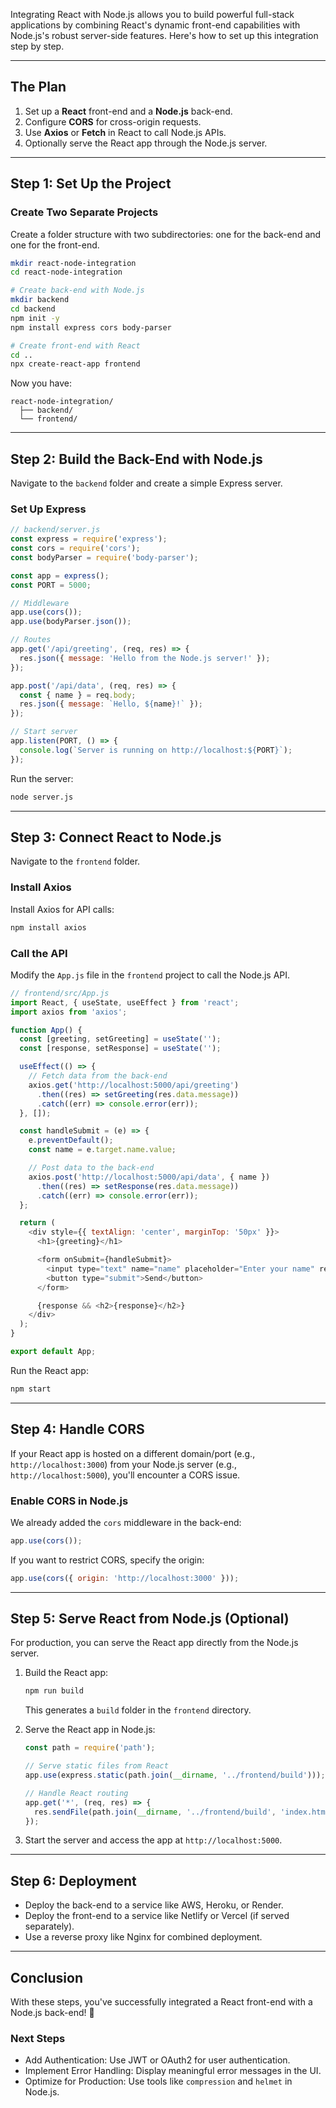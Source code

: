 Integrating React with Node.js allows you to build powerful full-stack applications by combining React's dynamic front-end capabilities with Node.js's robust server-side features. Here's how to set up this integration step by step.

---

## **The Plan**

1. Set up a **React** front-end and a **Node.js** back-end.
2. Configure **CORS** for cross-origin requests.
3. Use **Axios** or **Fetch** in React to call Node.js APIs.
4. Optionally serve the React app through the Node.js server.

---

## **Step 1: Set Up the Project**

### **Create Two Separate Projects**
Create a folder structure with two subdirectories: one for the back-end and one for the front-end.

```bash
mkdir react-node-integration
cd react-node-integration

# Create back-end with Node.js
mkdir backend
cd backend
npm init -y
npm install express cors body-parser

# Create front-end with React
cd ..
npx create-react-app frontend
```

Now you have:
```
react-node-integration/
  ├── backend/
  └── frontend/
```

---

## **Step 2: Build the Back-End with Node.js**

Navigate to the `backend` folder and create a simple Express server.

### **Set Up Express**
```javascript
// backend/server.js
const express = require('express');
const cors = require('cors');
const bodyParser = require('body-parser');

const app = express();
const PORT = 5000;

// Middleware
app.use(cors());
app.use(bodyParser.json());

// Routes
app.get('/api/greeting', (req, res) => {
  res.json({ message: 'Hello from the Node.js server!' });
});

app.post('/api/data', (req, res) => {
  const { name } = req.body;
  res.json({ message: `Hello, ${name}!` });
});

// Start server
app.listen(PORT, () => {
  console.log(`Server is running on http://localhost:${PORT}`);
});
```

Run the server:
```bash
node server.js
```

---

## **Step 3: Connect React to Node.js**

Navigate to the `frontend` folder.

### **Install Axios**
Install Axios for API calls:
```bash
npm install axios
```

### **Call the API**
Modify the `App.js` file in the `frontend` project to call the Node.js API.

```javascript
// frontend/src/App.js
import React, { useState, useEffect } from 'react';
import axios from 'axios';

function App() {
  const [greeting, setGreeting] = useState('');
  const [response, setResponse] = useState('');

  useEffect(() => {
    // Fetch data from the back-end
    axios.get('http://localhost:5000/api/greeting')
      .then((res) => setGreeting(res.data.message))
      .catch((err) => console.error(err));
  }, []);

  const handleSubmit = (e) => {
    e.preventDefault();
    const name = e.target.name.value;

    // Post data to the back-end
    axios.post('http://localhost:5000/api/data', { name })
      .then((res) => setResponse(res.data.message))
      .catch((err) => console.error(err));
  };

  return (
    <div style={{ textAlign: 'center', marginTop: '50px' }}>
      <h1>{greeting}</h1>

      <form onSubmit={handleSubmit}>
        <input type="text" name="name" placeholder="Enter your name" required />
        <button type="submit">Send</button>
      </form>

      {response && <h2>{response}</h2>}
    </div>
  );
}

export default App;
```

Run the React app:
```bash
npm start
```

---

## **Step 4: Handle CORS**

If your React app is hosted on a different domain/port (e.g., `http://localhost:3000`) from your Node.js server (e.g., `http://localhost:5000`), you'll encounter a CORS issue.

### **Enable CORS in Node.js**
We already added the `cors` middleware in the back-end:
```javascript
app.use(cors());
```

If you want to restrict CORS, specify the origin:
```javascript
app.use(cors({ origin: 'http://localhost:3000' }));
```

---

## **Step 5: Serve React from Node.js (Optional)**

For production, you can serve the React app directly from the Node.js server.

1. Build the React app:
   ```bash
   npm run build
   ```
   This generates a `build` folder in the `frontend` directory.

2. Serve the React app in Node.js:
   ```javascript
   const path = require('path');

   // Serve static files from React
   app.use(express.static(path.join(__dirname, '../frontend/build')));

   // Handle React routing
   app.get('*', (req, res) => {
     res.sendFile(path.join(__dirname, '../frontend/build', 'index.html'));
   });
   ```

3. Start the server and access the app at `http://localhost:5000`.

---

## **Step 6: Deployment**

- Deploy the back-end to a service like AWS, Heroku, or Render.
- Deploy the front-end to a service like Netlify or Vercel (if served separately).
- Use a reverse proxy like Nginx for combined deployment.

---

## **Conclusion**

With these steps, you've successfully integrated a React front-end with a Node.js back-end! 🚀

### **Next Steps**
- Add Authentication: Use JWT or OAuth2 for user authentication.
- Implement Error Handling: Display meaningful error messages in the UI.
- Optimize for Production: Use tools like `compression` and `helmet` in Node.js.